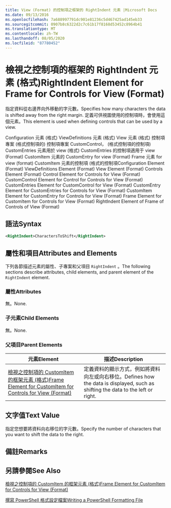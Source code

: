 ```yaml
---
title: View (Format) 的控制項之框架的 RightIndent 元素 |Microsoft Docs
ms.date: 09/13/2016
ms.openlocfilehash: 7a688997791dc901e81236c5d467425ad145eb33
ms.sourcegitcommit: 0907b8c6322d2c7c61b17f8168d53452c8964b41
ms.translationtype: MT
ms.contentlocale: zh-TW
ms.lasthandoff: 08/05/2020
ms.locfileid: "87780452"
---
```

# <a name="rightindent-element-for-frame-for-controls-for-view-format"></a><span data-ttu-id="45964-102">檢視之控制項的框架的 RightIndent 元素 (格式)</span><span class="sxs-lookup"><span data-stu-id="45964-102">RightIndent Element for Frame for Controls for View (Format)</span></span>

<span data-ttu-id="45964-103">指定資料從右邊界向外移動的字元數。</span><span class="sxs-lookup"><span data-stu-id="45964-103">Specifies how many characters the data is shifted away from the right margin.</span></span> <span data-ttu-id="45964-104">定義可供視圖使用的控制項時，會使用這個元素。</span><span class="sxs-lookup"><span data-stu-id="45964-104">This element is used when defining controls that can be used by a view.</span></span>

<span data-ttu-id="45964-105">Configuration 元素 (格式) ViewDefinitions 元素 (格式) View 元素 (格式) 控制項專案 (格式控制項的) 控制項專案 CustomControl， (格式控制項的控制項) CustomEntries 元素用於 view (格式) CustomEntries 的控制項適用于 view (Format) CustomItem 元素的 CustomEntry for view (Format) Frame 元素 for view (format) CustomItem 元素的控制項 (格式的控制項</span><span class="sxs-lookup"><span data-stu-id="45964-105">Configuration Element (Format) ViewDefinitions Element (Format) View Element (Format) Controls Element (Format) Control Element for Controls for View (Format) CustomControl Element for Control for Controls for View (Format) CustomEntries Element for CustomControl for View (Format) CustomEntry Element for CustomEntries for Controls for View (Format) CustomItem Element for CustomEntry for Controls for View (Format) Frame Element for CustomItem for Controls for View (Format) RightIndent Element of Frame of Controls of View (Format)</span></span>

## <a name="syntax"></a><span data-ttu-id="45964-106">語法</span><span class="sxs-lookup"><span data-stu-id="45964-106">Syntax</span></span>

```xml
<RightIndent>CharactersToShift</RightIndent>
```

## <a name="attributes-and-elements"></a><span data-ttu-id="45964-107">屬性和項目</span><span class="sxs-lookup"><span data-stu-id="45964-107">Attributes and Elements</span></span>

<span data-ttu-id="45964-108">下列各節描述元素的屬性、子專案和父項目 `RightIndent` 。</span><span class="sxs-lookup"><span data-stu-id="45964-108">The following sections describe attributes, child elements, and parent element of the `RightIndent` element.</span></span>

### <a name="attributes"></a><span data-ttu-id="45964-109">屬性</span><span class="sxs-lookup"><span data-stu-id="45964-109">Attributes</span></span>

<span data-ttu-id="45964-110">無。</span><span class="sxs-lookup"><span data-stu-id="45964-110">None.</span></span>

### <a name="child-elements"></a><span data-ttu-id="45964-111">子元素</span><span class="sxs-lookup"><span data-stu-id="45964-111">Child Elements</span></span>

<span data-ttu-id="45964-112">無。</span><span class="sxs-lookup"><span data-stu-id="45964-112">None.</span></span>

### <a name="parent-elements"></a><span data-ttu-id="45964-113">父項目</span><span class="sxs-lookup"><span data-stu-id="45964-113">Parent Elements</span></span>

|<span data-ttu-id="45964-114">元素</span><span class="sxs-lookup"><span data-stu-id="45964-114">Element</span></span>|<span data-ttu-id="45964-115">描述</span><span class="sxs-lookup"><span data-stu-id="45964-115">Description</span></span>|
|-------------|-----------------|
|[<span data-ttu-id="45964-116">檢視之控制項的 CustomItem 的框架元素 (格式)</span><span class="sxs-lookup"><span data-stu-id="45964-116">Frame Element for CustomItem for Controls for View (Format)</span></span>](./frame-element-for-customitem-for-controls-for-view-format.md)|<span data-ttu-id="45964-117">定義資料的顯示方式，例如將資料向左或向右移位。</span><span class="sxs-lookup"><span data-stu-id="45964-117">Defines how the data is displayed, such as shifting the data to the left or right.</span></span>|

## <a name="text-value"></a><span data-ttu-id="45964-118">文字值</span><span class="sxs-lookup"><span data-stu-id="45964-118">Text Value</span></span>

<span data-ttu-id="45964-119">指定您想要將資料向右移位的字元數。</span><span class="sxs-lookup"><span data-stu-id="45964-119">Specify the number of characters that you want to shift the data to the right.</span></span>

## <a name="remarks"></a><span data-ttu-id="45964-120">備註</span><span class="sxs-lookup"><span data-stu-id="45964-120">Remarks</span></span>

## <a name="see-also"></a><span data-ttu-id="45964-121">另請參閱</span><span class="sxs-lookup"><span data-stu-id="45964-121">See Also</span></span>

[<span data-ttu-id="45964-122">檢視之控制項的 CustomItem 的框架元素 (格式)</span><span class="sxs-lookup"><span data-stu-id="45964-122">Frame Element for CustomItem for Controls for View (Format)</span></span>](./frame-element-for-customitem-for-controls-for-view-format.md)

[<span data-ttu-id="45964-123">撰寫 PowerShell 格式設定檔案</span><span class="sxs-lookup"><span data-stu-id="45964-123">Writing a PowerShell Formatting File</span></span>](./writing-a-powershell-formatting-file.md)
